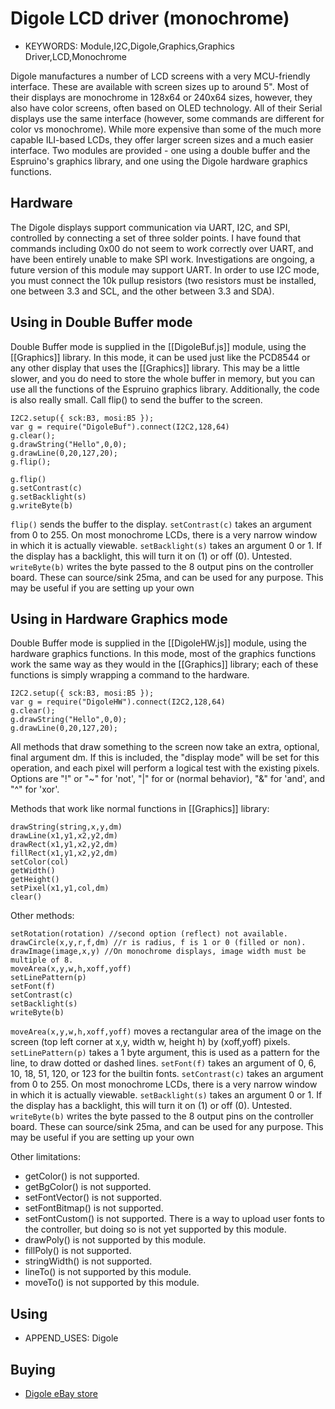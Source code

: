 <!--- Copyright (c) 2014 Spence Konde See the file LICENSE for copying permission. -->
Digole LCD driver (monochrome)
=======================

* KEYWORDS: Module,I2C,Digole,Graphics,Graphics Driver,LCD,Monochrome

Digole manufactures a number of LCD screens with a very MCU-friendly interface. These are available with screen sizes up to around 5". Most of their displays are monochrome in 128x64 or 240x64 sizes, however, they also have color screens, often based on OLED technology. All of their Serial displays use the same interface (however, some commands are different for color vs monochrome). While more expensive than some of the much more capable ILI-based LCDs, they offer larger screen sizes and a much easier interface. Two modules are provided - one using a double buffer and the Espruino's graphics library, and one using the Digole hardware graphics functions. 

Hardware
------------------

The Digole displays support communication via UART, I2C, and SPI, controlled by connecting a set of three solder points. I have found that commands including 0x00 do not seem to work correctly over UART, and have been entirely unable to make SPI work. Investigations are ongoing, a future version of this module may support UART. In order to use I2C mode, you must connect the 10k pullup resistors (two resistors must be installed, one between 3.3 and SCL, and the other between 3.3 and SDA). 


Using in Double Buffer mode
---------------------------

Double Buffer mode is supplied in the [[DigoleBuf.js]] module, using the [[Graphics]] library. In this mode, it can be used just like the PCD8544 or any other display that uses the [[Graphics]] library. This may be a little slower, and you do need to store the whole buffer in memory, but you can use all the functions of the Espruino graphics library. Additionally, the code is also really small. Call flip() to send the buffer to the screen.  

```
I2C2.setup({ sck:B3, mosi:B5 });
var g = require("DigoleBuf").connect(I2C2,128,64)
g.clear();
g.drawString("Hello",0,0);
g.drawLine(0,20,127,20);
g.flip();
```



```
g.flip()
g.setContrast(c)
g.setBacklight(s)
g.writeByte(b)
```

`flip()` sends the buffer to the display.
`setContrast(c)` takes an argument from 0 to 255. On most monochrome LCDs, there is a very narrow window in which it is actually viewable.
`setBacklight(s)` takes an argument 0 or 1. If the display has a backlight, this will turn it on (1) or off (0). Untested. 
`writeByte(b)` writes the byte passed to the 8 output pins on the controller board. These can source/sink 25ma, and can be used for any purpose. This may be useful if you are setting up your own 


Using in Hardware Graphics mode
---------------------------
Double Buffer mode is supplied in the [[DigoleHW.js]] module, using the hardware graphics functions. In this mode, most of the graphics functions work the same way as they would in the [[Graphics]] library; each of these functions is simply wrapping a command to the hardware. 


```
I2C2.setup({ sck:B3, mosi:B5 });
var g = require("DigoleHW").connect(I2C2,128,64)
g.clear();
g.drawString("Hello",0,0);
g.drawLine(0,20,127,20);
```

All methods that draw something to the screen now take an extra, optional, final argument dm. If this is included, the "display mode" will be set for this operation, and each pixel will perform a logical test with the existing pixels. Options are "!" or "~" for 'not', "|" for or (normal behavior), "&" for 'and', and "^" for 'xor'. 


Methods that work like normal functions in [[Graphics]] library:

```
drawString(string,x,y,dm)
drawLine(x1,y1,x2,y2,dm)
drawRect(x1,y1,x2,y2,dm)
fillRect(x1,y1,x2,y2,dm)
setColor(col)
getWidth()
getHeight()
setPixel(x1,y1,col,dm)
clear()
```

Other methods:

```
setRotation(rotation) //second option (reflect) not available. 
drawCircle(x,y,r,f,dm) //r is radius, f is 1 or 0 (filled or non). 
drawImage(image,x,y) //On monochrome displays, image width must be multiple of 8. 
moveArea(x,y,w,h,xoff,yoff)
setLinePattern(p)
setFont(f) 
setContrast(c) 
setBacklight(s) 
writeByte(b)
```

`moveArea(x,y,w,h,xoff,yoff)` moves a rectangular area of the image on the screen (top left corner at x,y, width w, height h) by (xoff,yoff) pixels. 
`setLinePattern(p)` takes a 1 byte argument, this is used as a pattern for the line, to draw dotted or dashed lines.
`setFont(f)` takes an argument of 0, 6, 10, 18, 51, 120, or 123 for the builtin fonts. 
`setContrast(c)` takes an argument from 0 to 255. On most monochrome LCDs, there is a very narrow window in which it is actually viewable.
`setBacklight(s)` takes an argument 0 or 1. If the display has a backlight, this will turn it on (1) or off (0). Untested. 
`writeByte(b)` writes the byte passed to the 8 output pins on the controller board. These can source/sink 25ma, and can be used for any purpose. This may be useful if you are setting up your own 

Other limitations:
* getColor() is not supported.
* getBgColor() is not supported.
* setFontVector() is not supported.
* setFontBitmap() is not supported.
* setFontCustom() is not supported. There is a way to upload user fonts to the controller, but doing so is not yet supported by this module.
* drawPoly() is not supported by this module. 
* fillPoly() is not supported.
* stringWidth() is not supported.
* lineTo() is not supported by this module.
* moveTo() is not supported by this module.

Using 
-----

* APPEND_USES: Digole

Buying
-----

* [Digole eBay store](http://stores.ebay.com/Digole-Digital-Solution/Serial-LCD-OLED-/_i.html)

